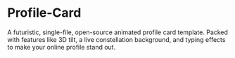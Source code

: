 # Profile-Card
A futuristic, single-file, open-source animated profile card template. Packed with features like 3D tilt, a live constellation background, and typing effects to make your online profile stand out.
